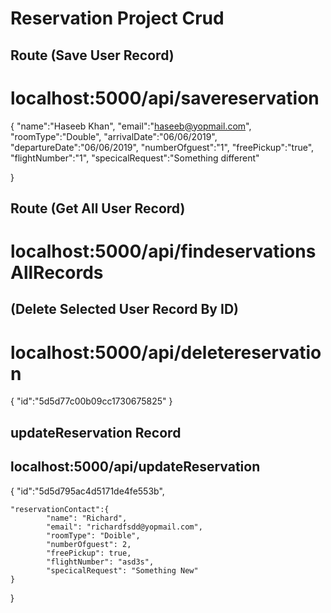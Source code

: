 # Reservation Project Crud 


## Route (Save User Record)
# localhost:5000/api/savereservation

{
	"name":"Haseeb Khan",
	"email":"haseeb@yopmail.com",
	"roomType":"Double",
	"arrivalDate":"06/06/2019",
	"departureDate":"06/06/2019",
	"numberOfguest":"1",
	"freePickup":"true",
	"flightNumber":"1",
	"specicalRequest":"Something different"

}


## Route (Get All User Record)
# localhost:5000/api/findeservationsAllRecords



## (Delete Selected User Record By ID)
# localhost:5000/api/deletereservation

{
	"id":"5d5d77c00b09cc1730675825"
}


## updateReservation Record
## localhost:5000/api/updateReservation

{
	"id":"5d5d795ac4d5171de4fe553b",
	
	"reservationContact":{
			"name": "Richard",
			"email": "richardfsdd@yopmail.com",
			"roomType": "Doible",
			"numberOfguest": 2,
			"freePickup": true,
			"flightNumber": "asd3s",
			"specicalRequest": "Something New"
	}
}